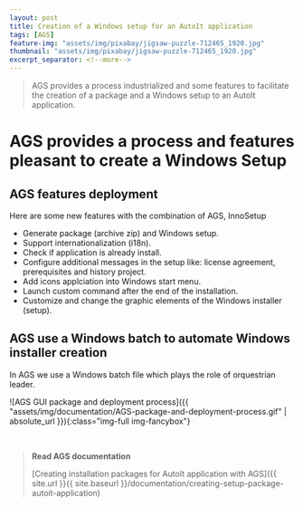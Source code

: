```yaml
---
layout: post
title: Creation of a Windows setup for an AutoIt application
tags: [AGS]
feature-img: "assets/img/pixabay/jigsaw-puzzle-712465_1920.jpg"
thumbnail: "assets/img/pixabay/jigsaw-puzzle-712465_1920.jpg"
excerpt_separator: <!--more-->
---
```


> AGS provides a process industrialized and some features to facilitate the creation of a package and a Windows setup to an AutoIt application.

<!--more-->


# AGS provides a process and features pleasant to create a Windows Setup

## AGS features deployment
Here are some new features with the combination of AGS, InnoSetup

- Generate package (archive zip) and Windows setup.
- Support internationalization (i18n).
- Check if application is already install.
- Configure additional messages in the setup like: license agreement, prerequisites and history project.
- Add icons applciation into Windows start menu.
- Launch custom command after the end of the installation.
- Customize and change the graphic elements of the Windows installer (setup).

## AGS use a Windows batch to automate Windows installer creation

In AGS we use a Windows batch file which plays the role of orquestrian leader. 

![AGS GUI package and deployment process]({{ "assets/img/documentation/AGS-package-and-deployment-process.gif" | absolute_url }}){:class="img-full img-fancybox"}




<br/>

> **Read AGS documentation**
>
> [Creating installation packages for AutoIt application with AGS]({{ site.url }}{{ site.baseurl }}/documentation/creating-setup-package-autoit-application)
 
